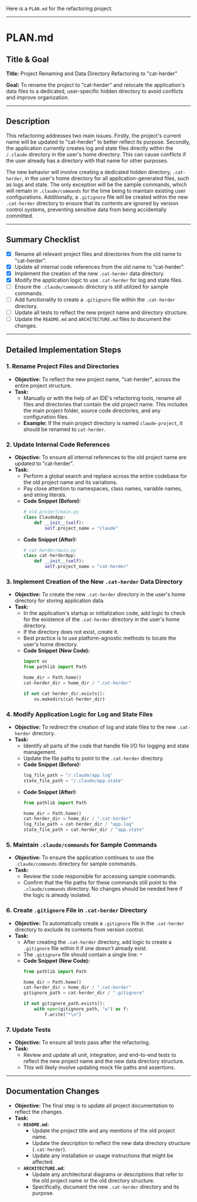 Here is a `PLAN.md` for the refactoring project.

---

# PLAN.md

## **Title & Goal**

**Title:** Project Renaming and Data Directory Refactoring to "cat-herder"

**Goal:** To rename the project to "cat-herder" and relocate the application's data files to a dedicated, user-specific hidden directory to avoid conflicts and improve organization.

---

## **Description**

This refactoring addresses two main issues. Firstly, the project's current name will be updated to "cat-herder" to better reflect its purpose. Secondly, the application currently creates log and state files directly within the `/.claude` directory in the user's home directory. This can cause conflicts if the user already has a directory with that name for other purposes.

The new behavior will involve creating a dedicated hidden directory, `.cat-herder`, in the user's home directory for all application-generated files, such as logs and state. The only exception will be the sample commands, which will remain in `.claude/commands` for the time being to maintain existing user configurations. Additionally, a `.gitignore` file will be created within the new `.cat-herder` directory to ensure that its contents are ignored by version control systems, preventing sensitive data from being accidentally committed.

---

## **Summary Checklist**

- [x] Rename all relevant project files and directories from the old name to "cat-herder".
- [x] Update all internal code references from the old name to "cat-herder".
- [x] Implement the creation of the new `.cat-herder` data directory.
- [x] Modify the application logic to use `.cat-herder` for log and state files.
- [ ] Ensure the `.claude/commands` directory is still utilized for sample commands.
- [ ] Add functionality to create a `.gitignore` file within the `.cat-herder` directory.
- [ ] Update all tests to reflect the new project name and directory structure.
- [ ] Update the `README.md` and `ARCHITECTURE.md` files to document the changes.

---

## **Detailed Implementation Steps**

### **1. Rename Project Files and Directories**

*   **Objective:** To reflect the new project name, "cat-herder", across the entire project structure.
*   **Task:**
    *   Manually or with the help of an IDE's refactoring tools, rename all files and directories that contain the old project name. This includes the main project folder, source code directories, and any configuration files.
    *   **Example:** If the main project directory is named `claude-project`, it should be renamed to `cat-herder`.

### **2. Update Internal Code References**

*   **Objective:** To ensure all internal references to the old project name are updated to "cat-herder".
*   **Task:**
    *   Perform a global search and replace across the entire codebase for the old project name and its variations.
    *   Pay close attention to namespaces, class names, variable names, and string literals.
    *   **Code Snippet (Before):**
        ```python
        # old_project/main.py
        class ClaudeApp:
            def __init__(self):
                self.project_name = "claude"
        ```
    *   **Code Snippet (After):**
        ```python
        # cat-herder/main.py
        class cat-herderApp:
            def __init__(self):
                self.project_name = "cat-herder"
        ```

### **3. Implement Creation of the New `.cat-herder` Data Directory**

*   **Objective:** To create the new `.cat-herder` directory in the user's home directory for storing application data.
*   **Task:**
    *   In the application's startup or initialization code, add logic to check for the existence of the `.cat-herder` directory in the user's home directory.
    *   If the directory does not exist, create it.
    *   Best practice is to use platform-agnostic methods to locate the user's home directory.
    *   **Code Snippet (New Code):**
        ```python
        import os
        from pathlib import Path

        home_dir = Path.home()
        cat-herder_dir = home_dir / ".cat-herder"

        if not cat-herder_dir.exists():
            os.makedirs(cat-herder_dir)
        ```

### **4. Modify Application Logic for Log and State Files**

*   **Objective:** To redirect the creation of log and state files to the new `.cat-herder` directory.
*   **Task:**
    *   Identify all parts of the code that handle file I/O for logging and state management.
    *   Update the file paths to point to the `.cat-herder` directory.
    *   **Code Snippet (Before):**
        ```python
        log_file_path = "/.claude/app.log"
        state_file_path = "/.claude/app.state"
        ```
    *   **Code Snippet (After):**
        ```python
        from pathlib import Path

        home_dir = Path.home()
        cat-herder_dir = home_dir / ".cat-herder"
        log_file_path = cat-herder_dir / "app.log"
        state_file_path = cat-herder_dir / "app.state"
        ```

### **5. Maintain `.claude/commands` for Sample Commands**

*   **Objective:** To ensure the application continues to use the `.claude/commands` directory for sample commands.
*   **Task:**
    *   Review the code responsible for accessing sample commands.
    *   Confirm that the file paths for these commands still point to the `.claude/commands` directory. No changes should be needed here if the logic is already isolated.

### **6. Create `.gitignore` File in `.cat-herder` Directory**

*   **Objective:** To automatically create a `.gitignore` file in the `.cat-herder` directory to exclude its contents from version control.
*   **Task:**
    *   After creating the `.cat-herder` directory, add logic to create a `.gitignore` file within it if one doesn't already exist.
    *   The `.gitignore` file should contain a single line: `*`
    *   **Code Snippet (New Code):**
        ```python
        from pathlib import Path

        home_dir = Path.home()
        cat-herder_dir = home_dir / ".cat-herder"
        gitignore_path = cat-herder_dir / ".gitignore"

        if not gitignore_path.exists():
            with open(gitignore_path, "w") as f:
                f.write("*\n")
        ```

### **7. Update Tests**

*   **Objective:** To ensure all tests pass after the refactoring.
*   **Task:**
    *   Review and update all unit, integration, and end-to-end tests to reflect the new project name and the new data directory structure.
    *   This will likely involve updating mock file paths and assertions.

---

## **Documentation Changes**

*   **Objective:** The final step is to update all project documentation to reflect the changes.
*   **Task:**
    *   **`README.md`:**
        *   Update the project title and any mentions of the old project name.
        *   Update the description to reflect the new data directory structure (`.cat-herder`).
        *   Update any installation or usage instructions that might be affected.
    *   **`ARCHITECTURE.md`:**
        *   Update any architectural diagrams or descriptions that refer to the old project name or the old directory structure.
        *   Specifically, document the new `.cat-herder` directory and its purpose.
